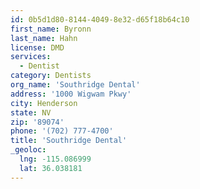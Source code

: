 ```yaml
---
id: 0b5d1d80-8144-4049-8e32-d65f18b64c10
first_name: Byronn
last_name: Hahn
license: DMD
services:
  - Dentist
category: Dentists
org_name: 'Southridge Dental'
address: '1000 Wigwam Pkwy'
city: Henderson
state: NV
zip: '89074'
phone: '(702) 777-4700'
title: 'Southridge Dental'
_geoloc:
  lng: -115.086999
  lat: 36.038181
---
```

